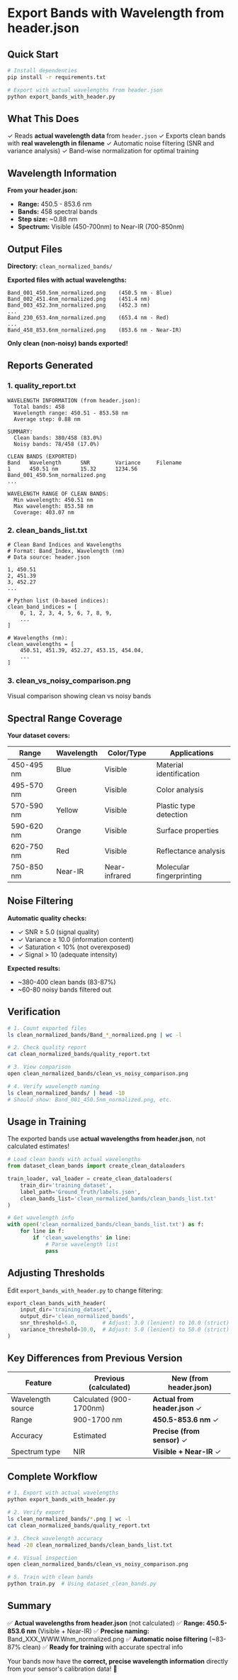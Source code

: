 # Export Bands with Wavelength from header.json

## Quick Start

```bash
# Install dependencies
pip install -r requirements.txt

# Export with actual wavelengths from header.json
python export_bands_with_header.py
```

## What This Does

✓ Reads **actual wavelength data** from `header.json`
✓ Exports clean bands with **real wavelength in filename**
✓ Automatic noise filtering (SNR and variance analysis)
✓ Band-wise normalization for optimal training

## Wavelength Information

**From your header.json:**
- **Range:** 450.5 - 853.6 nm
- **Bands:** 458 spectral bands
- **Step size:** ~0.88 nm
- **Spectrum:** Visible (450-700nm) to Near-IR (700-850nm)

## Output Files

**Directory:** `clean_normalized_bands/`

**Exported files with actual wavelengths:**
```
Band_001_450.5nm_normalized.png    (450.5 nm - Blue)
Band_002_451.4nm_normalized.png    (451.4 nm)
Band_003_452.3nm_normalized.png    (452.3 nm)
...
Band_230_653.4nm_normalized.png    (653.4 nm - Red)
...
Band_458_853.6nm_normalized.png    (853.6 nm - Near-IR)
```

**Only clean (non-noisy) bands exported!**

## Reports Generated

### 1. quality_report.txt
```
WAVELENGTH INFORMATION (from header.json):
  Total bands: 458
  Wavelength range: 450.51 - 853.58 nm
  Average step: 0.88 nm

SUMMARY:
  Clean bands: 380/458 (83.0%)
  Noisy bands: 78/458 (17.0%)

CLEAN BANDS (EXPORTED)
Band   Wavelength      SNR        Variance     Filename
1      450.51 nm       15.32      1234.56      Band_001_450.5nm_normalized.png
...

WAVELENGTH RANGE OF CLEAN BANDS:
  Min wavelength: 450.51 nm
  Max wavelength: 853.58 nm
  Coverage: 403.07 nm
```

### 2. clean_bands_list.txt
```
# Clean Band Indices and Wavelengths
# Format: Band_Index, Wavelength (nm)
# Data source: header.json

1, 450.51
2, 451.39
3, 452.27
...

# Python list (0-based indices):
clean_band_indices = [
    0, 1, 2, 3, 4, 5, 6, 7, 8, 9,
    ...
]

# Wavelengths (nm):
clean_wavelengths = [
    450.51, 451.39, 452.27, 453.15, 454.04,
    ...
]
```

### 3. clean_vs_noisy_comparison.png
Visual comparison showing clean vs noisy bands

## Spectral Range Coverage

**Your dataset covers:**

| Range | Wavelength | Color/Type | Applications |
|-------|-----------|------------|--------------|
| 450-495 nm | Blue | Visible | Material identification |
| 495-570 nm | Green | Visible | Color analysis |
| 570-590 nm | Yellow | Visible | Plastic type detection |
| 590-620 nm | Orange | Visible | Surface properties |
| 620-750 nm | Red | Visible | Reflectance analysis |
| 750-850 nm | Near-IR | Near-infrared | Molecular fingerprinting |

## Noise Filtering

**Automatic quality checks:**
- ✓ SNR ≥ 5.0 (signal quality)
- ✓ Variance ≥ 10.0 (information content)
- ✓ Saturation < 10% (not overexposed)
- ✓ Signal > 10 (adequate intensity)

**Expected results:**
- ~380-400 clean bands (83-87%)
- ~60-80 noisy bands filtered out

## Verification

```bash
# 1. Count exported files
ls clean_normalized_bands/Band_*_normalized.png | wc -l

# 2. Check quality report
cat clean_normalized_bands/quality_report.txt

# 3. View comparison
open clean_normalized_bands/clean_vs_noisy_comparison.png

# 4. Verify wavelength naming
ls clean_normalized_bands/ | head -10
# Should show: Band_001_450.5nm_normalized.png, etc.
```

## Usage in Training

The exported bands use **actual wavelengths from header.json**, not calculated estimates!

```python
# Load clean bands with actual wavelengths
from dataset_clean_bands import create_clean_dataloaders

train_loader, val_loader = create_clean_dataloaders(
    train_dir='training_dataset',
    label_path='Ground_Truth/labels.json',
    clean_bands_list='clean_normalized_bands/clean_bands_list.txt'
)

# Get wavelength info
with open('clean_normalized_bands/clean_bands_list.txt') as f:
    for line in f:
        if 'clean_wavelengths' in line:
            # Parse wavelength list
            pass
```

## Adjusting Thresholds

Edit `export_bands_with_header.py` to change filtering:

```python
export_clean_bands_with_header(
    input_dir='training_dataset',
    output_dir='clean_normalized_bands',
    snr_threshold=5.0,        # Adjust: 3.0 (lenient) to 10.0 (strict)
    variance_threshold=10.0,  # Adjust: 5.0 (lenient) to 50.0 (strict)
)
```

## Key Differences from Previous Version

| Feature | Previous (calculated) | New (from header.json) |
|---------|----------------------|------------------------|
| Wavelength source | Calculated (900-1700nm) | **Actual from header.json** ✓ |
| Range | 900-1700 nm | **450.5-853.6 nm** ✓ |
| Accuracy | Estimated | **Precise (from sensor)** ✓ |
| Spectrum type | NIR | **Visible + Near-IR** ✓ |

## Complete Workflow

```bash
# 1. Export with actual wavelengths
python export_bands_with_header.py

# 2. Verify export
ls clean_normalized_bands/*.png | wc -l
cat clean_normalized_bands/quality_report.txt

# 3. Check wavelength accuracy
head -20 clean_normalized_bands/clean_bands_list.txt

# 4. Visual inspection
open clean_normalized_bands/clean_vs_noisy_comparison.png

# 5. Train with clean bands
python train.py  # Using dataset_clean_bands.py
```

## Summary

✅ **Actual wavelengths from header.json** (not calculated)
✅ **Range: 450.5-853.6 nm** (Visible + Near-IR)
✅ **Precise naming:** Band_XXX_WWW.Wnm_normalized.png
✅ **Automatic noise filtering** (~83-87% clean)
✅ **Ready for training** with accurate spectral info

Your bands now have the **correct, precise wavelength information** directly from your sensor's calibration data! 🎯
